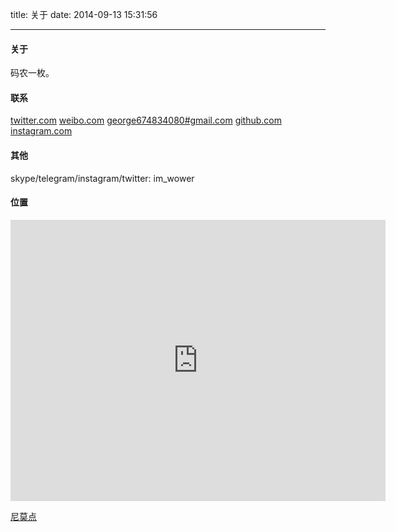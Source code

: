 title: 关于
date: 2014-09-13 15:31:56

---

#### 关于

码农一枚。

#### 联系

[twitter.com](https://www.twitter.com/im_wower)
[weibo.com](http://weibo.com/wowoer/)
[george674834080#gmail.com](https://mail.google.com/)
[github.com](https://github.com/imwower/)
[instagram.com](http://instagram.com/im_wower/)

#### 其他

skype/telegram/instagram/twitter: im_wower

#### 位置

<iframe src="https://www.google.com/maps/embed?pb=!1m14!1m8!1m3!1d202365.83840986606!2d-139.3945310463635!3d-37.57941300030159!3m2!1i1024!2i768!4f13.1!3m3!1m2!1s0x0%3A0x0!2zNDjCsDUyJzM2LjAiUyAxMjPCsDIzJzM2LjAiVw!5e0!3m2!1szh-CN!2shk!4v1589429704885!5m2!1szh-CN!2shk" width="600" height="450" frameborder="0" style="border:0;" allowfullscreen="" aria-hidden="false" tabindex="0"></iframe>

[尼莫点](https://zh.wikipedia.org/wiki/%E5%B0%BC%E8%8E%AB%E9%BB%9E)
